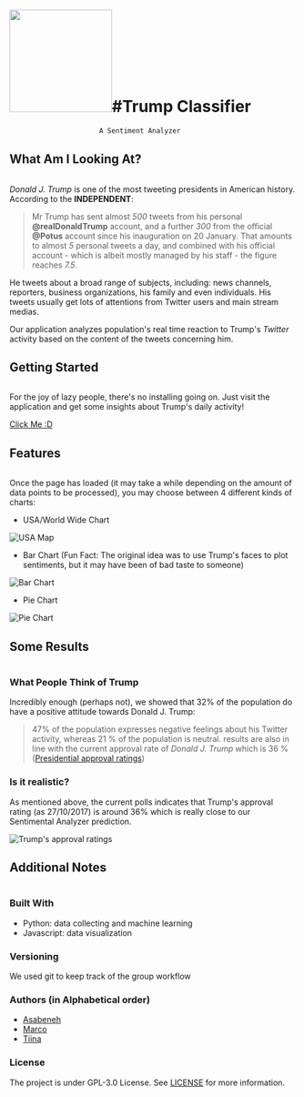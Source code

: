 

# <img src="http://vectorlogo4u.com/wp-content/uploads/2016/06/twitter-icon-vector.png" width="180">#Trump Classifier
```diff
                      A Sentiment Analyzer
```


## What Am I Looking At?
``` diff
```
*Donald J. Trump* is one of the most tweeting presidents in American history. 
According to the **INDEPENDENT**:
> Mr Trump has sent almost *500* tweets from his personal **@realDonaldTrump** account, 
and a further *300* from the official **@Potus** account since his inauguration on 20 January.
That amounts to almost *5* personal tweets a day, and combined with his
official account - which is albeit mostly managed by his staff - the figure reaches *7.5*.

He tweets about a broad range of subjects, including: news channels, reporters, business organizations, his family and even individuals. His tweets usually get lots of attentions from Twitter users and main stream medias.

Our application analyzes population's real time reaction to Trump's *Twitter* activity based on the content of the tweets concerning him.

## Getting Started
``` diff
```
For the joy of lazy people, there's no installing going on. Just visit the application and get some insights about Trump's daily activity!

[Click Me :D](http://washeramedia.com/)

## Features
``` diff
```
Once the page has loaded (it may take a while depending on the amount of data points to be processed), you may choose between 4 different kinds of charts:

* USA/World Wide Chart

![USA Map](https://media.giphy.com/media/l1J9GI4It9cmqS3y8/giphy.gif)
* Bar Chart (Fun Fact: The original idea was to use Trump's faces to plot sentiments, but it may have been of bad taste to someone)
 
![Bar Chart](https://media.giphy.com/media/3ov9jY32DrHyIkghTG/giphy.gif)
* Pie Chart

![Pie Chart](https://media.giphy.com/media/3o7aDeAXNlvwb58n1S/giphy.gif)

## Some Results
``` diff
```
### What People Think of Trump
Incredibly enough (perhaps not), we showed that 32% of the population do have a positive attitude towards Donald J. Trump:
> 47% of the population expresses negative feelings about his Twitter activity, whereas 21 % of the population is neutral. results are also in line with the current approval rate of *Donald J. Trump* which is 36 % ([Presidential approval ratings](http://news.gallup.com/poll/203198/presidential-approval-ratings-donald-trump.aspx))

### Is it realistic?
As mentioned above, the current polls indicates that Trump's approval rating (as 27/10/2017) is around 36% which is really close to our Sentimental Analyzer prediction.

![Trump's approval ratings](https://image.ibb.co/fa4FMR/Screenshot_8.png)


## Additional Notes
``` diff
```
### Built With

* Python: data collecting and machine learning
* Javascript: data visualization

### Versioning
We used git to keep track of the group workflow

### Authors (in Alphabetical order)

* [Asabeneh](https://github.com/Asabeneh)
* [Marco](https://github.com/crybot)
* [Tiina](https://github.com/kummakki)

### License
The project is under GPL-3.0 License. See [LICENSE](https://github.com/crybot/trump-classifier/blob/master/LICENSE) for more information.
